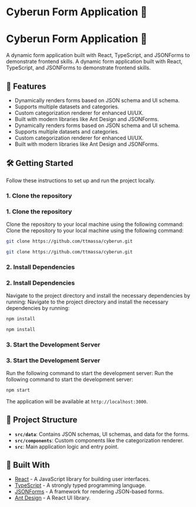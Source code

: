 # Cyberun Form Application 📝
# Cyberun Form Application 📝

A dynamic form application built with React, TypeScript, and JSONForms to demonstrate frontend skills.
A dynamic form application built with React, TypeScript, and JSONForms to demonstrate frontend skills.

## 🚀 Features

- Dynamically renders forms based on JSON schema and UI schema.
- Supports multiple datasets and categories.
- Custom categorization renderer for enhanced UI/UX.
- Built with modern libraries like Ant Design and JSONForms.
- Dynamically renders forms based on JSON schema and UI schema.
- Supports multiple datasets and categories.
- Custom categorization renderer for enhanced UI/UX.
- Built with modern libraries like Ant Design and JSONForms.

## 🛠️ Getting Started

Follow these instructions to set up and run the project locally.

### 1. **Clone the repository**
### 1. **Clone the repository**

Clone the repository to your local machine using the following command:
Clone the repository to your local machine using the following command:

```bash
git clone https://github.com/ttmassa/cyberun.git
```
```bash
git clone https://github.com/ttmassa/cyberun.git
```

### 2. **Install Dependencies**
### 2. **Install Dependencies**

Navigate to the project directory and install the necessary dependencies by running:
Navigate to the project directory and install the necessary dependencies by running:

```bash
npm install
```
```bash
npm install
```

### 3. **Start the Development Server**
### 3. **Start the Development Server**

Run the following command to start the development server:
Run the following command to start the development server:

```bash
npm start
```

The application will be available at `http://localhost:3000`.

## 📂 Project Structure

- **`src/data`**: Contains JSON schemas, UI schemas, and data for the forms.
- **`src/components`**: Custom components like the categorization renderer.
- **`src`**: Main application logic and entry point.

## 🧰 Built With

- [React](https://reactjs.org/) - A JavaScript library for building user interfaces.
- [TypeScript](https://www.typescriptlang.org/) - A strongly typed programming language.
- [JSONForms](https://jsonforms.io/) - A framework for rendering JSON-based forms.
- [Ant Design](https://ant.design/) - A React UI library.